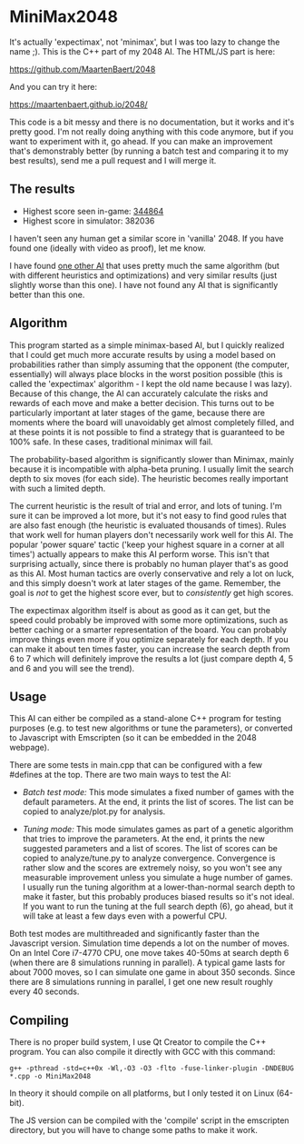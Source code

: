 MiniMax2048
===========

It's actually 'expectimax', not 'minimax', but I was too lazy to change the name ;). This is the C++ part of my 2048 AI. The HTML/JS part is here:

https://github.com/MaartenBaert/2048

And you can try it here:

https://maartenbaert.github.io/2048/

This code is a bit messy and there is no documentation, but it works and it's pretty good. I'm not really doing anything with this code anymore, but if you want to experiment with it, go ahead. If you can make an improvement that's demonstrably better (by running a batch test and comparing it to my best results), send me a pull request and I will merge it.

The results
-----------

* Highest score seen in-game: [344864](https://www.youtube.com/watch?v=L4gRsNmpYmc)
* Highest score in simulator: 382036

I haven't seen any human get a similar score in 'vanilla' 2048. If you have found one (ideally with video as proof), let me know.

I have found [one other AI](https://stackoverflow.com/questions/22342854/what-is-the-optimal-algorithm-for-the-game-2048/22498940#22498940) that uses pretty much the same algorithm (but with different heuristics and optimizations) and very similar results (just slightly worse than this one). I have not found any AI that is significantly better than this one.

Algorithm
---------

This program started as a simple minimax-based AI, but I quickly realized that I could get much more accurate results by using a model based on probabilities rather than simply assuming that the opponent (the computer, essentially) will always place blocks in the worst position possible (this is called the 'expectimax' algorithm - I kept the old name because I was lazy). Because of this change, the AI can accurately calculate the risks and rewards of each move and make a better decision. This turns out to be particularly important at later stages of the game, because there are moments where the board will unavoidably get almost completely filled, and at these points it is not possible to find a strategy that is guaranteed to be 100% safe. In these cases, traditional minimax will fail.

The probability-based algorithm is significantly slower than Minimax, mainly because it is incompatible with alpha-beta pruning. I usually limit the search depth to six moves (for each side). The heuristic becomes really important with such a limited depth.

The current heuristic is the result of trial and error, and lots of tuning. I'm sure it can be improved a lot more, but it's not easy to find good rules that are also fast enough (the heuristic is evaluated thousands of times). Rules that work well for human players don't necessarily work well for this AI. The popular 'power square' tactic ('keep your highest square in a corner at all times') actually appears to make this AI perform worse. This isn't that surprising actually, since there is probably no human player that's as good as this AI. Most human tactics are overly conservative and rely a lot on luck, and this simply doesn't work at later stages of the game. Remember, the goal is *not* to get the highest score ever, but to *consistently* get high scores.

The expectimax algorithm itself is about as good as it can get, but the speed could probably be improved with some more optimizations, such as better caching or a smarter representation of the board. You can probably improve things even more if you optimize separately for each depth. If you can make it about ten times faster, you can increase the search depth from 6 to 7 which will definitely improve the results a lot (just compare depth 4, 5 and 6 and you will see the trend).

Usage
-----

This AI can either be compiled as a stand-alone C++ program for testing purposes (e.g. to test new algorithms or tune the parameters), or converted to Javascript with Emscripten (so it can be embedded in the 2048 webpage).

There are some tests in main.cpp that can be configured with a few #defines at the top. There are two main ways to test the AI:

* *Batch test mode:* This mode simulates a fixed number of games with the default parameters. At the end, it prints the list of scores. The list can be copied to analyze/plot.py for analysis.

* *Tuning mode:* This mode simulates games as part of a genetic algorithm that tries to improve the parameters. At the end, it prints the new suggested parameters and a list of scores. The list of scores can be copied to analyze/tune.py to analyze convergence. Convergence is rather slow and the scores are extremely noisy, so you won't see any measurable improvement unless you simulate a huge number of games. I usually run the tuning algorithm at a lower-than-normal search depth to make it faster, but this probably produces biased results so it's not ideal. If you want to run the tuning at the full search depth (6), go ahead, but it will take at least a few days even with a powerful CPU.

Both test modes are multithreaded and significantly faster than the Javascript version. Simulation time depends a lot on the number of moves. On an Intel Core i7-4770 CPU, one move takes 40-50ms at search depth 6 (when there are 8 simulations running in parallel). A typical game lasts for about 7000 moves, so I can simulate one game in about 350 seconds. Since there are 8 simulations running in parallel, I get one new result roughly every 40 seconds.

Compiling
---------

There is no proper build system, I use Qt Creator to compile the C++ program. You can also compile it directly with GCC with this command:

    g++ -pthread -std=c++0x -Wl,-O3 -O3 -flto -fuse-linker-plugin -DNDEBUG *.cpp -o MiniMax2048

In theory it should compile on all platforms, but I only tested it on Linux (64-bit).

The JS version can be compiled with the 'compile' script in the emscripten directory, but you will have to change some paths to make it work.
